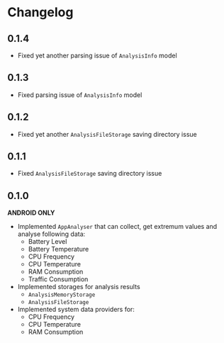 # Changelog

## 0.1.4

* Fixed yet another parsing issue of `AnalysisInfo` model

## 0.1.3

* Fixed parsing issue of `AnalysisInfo` model

## 0.1.2

* Fixed yet another `AnalysisFileStorage` saving directory issue 

## 0.1.1

* Fixed `AnalysisFileStorage` saving directory issue 

## 0.1.0

**ANDROID ONLY**

* Implemented `AppAnalyser` that can collect, get extremum values and analyse following data:
  * Battery Level
  * Battery Temperature
  * CPU Frequency
  * CPU Temperature
  * RAM Consumption
  * Traffic Consumption
* Implemented storages for analysis results
  * `AnalysisMemoryStorage`
  * `AnalysisFileStorage`
* Implemented system data providers for:
  * CPU Frequency
  * CPU Temperature
  * RAM Consumption
